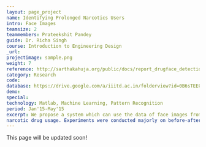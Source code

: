 ```yaml
---
layout: page_project
name: Identifying Prolonged Narcotics Users
intro: Face Images
teamsize: 2
teammembers: Prateekshit Pandey
guide: Dr. Richa Singh
course: Introduction to Engineering Design
_url: 
projectimage: sample.png
weight: 7
reference: http://sarthakahuja.org/public/docs/report_drugface_detection.pdf
category: Research
code: 
database: https://drive.google.com/a/iiitd.ac.in/folderview?id=0B6sTEEC-di3sMC1sRlZsTFppdnM&usp=sharing
demo:
special:
technology: Matlab, Machine Learning, Pattern Recognition
period: Jan'15-May'15
excerpt: We propose a system which can use the data of face images from such sources and identify faces possibly altered by prolonged
narcotic drug usage. Experiments were conducted majorly on before-after drug mug-shot images made public by Multinomah Sheriff County Office. We use three different types of feature extraction techniques: HoG, Local Binary Patterns and Color Histogram, over which we apply a Support Vector Machine with different kernels to classify the face images. Access to our database is available on request.
---
```

This page will be updated soon!